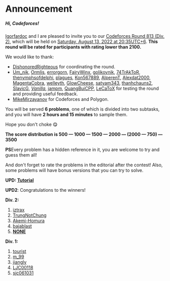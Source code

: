 # Announcement


##### Hi, Codeforces!

[Igorfardoc](https://codeforces.com/profile/Igorfardoc "International Master Igorfardoc") and I are pleased to invite you to our [Codeforces Round 813 (Div. 2)](https://codeforces.com/contest/1712 "Codeforces Round 813 (Div. 2)"), which will be held on [Saturday, August 13, 2022 at 20:35UTC+6](https://codeforces.com/https://www.timeanddate.com/worldclock/fixedtime.html?day=13&month=8&year=2022&hour=17&min=35&sec=0&p1=166). **This round will be rated for participants with rating lower than 2100.**

We would like to thank:

 * [DishonoredRighteous](https://codeforces.com/profile/DishonoredRighteous "Grandmaster DishonoredRighteous") for coordinating the round.
* [Um_nik](https://codeforces.com/profile/Um_nik "Legendary Grandmaster Um_nik"), [Ormlis](https://codeforces.com/profile/Ormlis "Legendary Grandmaster Ormlis"), [errorgorn](https://codeforces.com/profile/errorgorn "International Grandmaster errorgorn"), [FairyWinx](https://codeforces.com/profile/FairyWinx "Grandmaster FairyWinx"), [golikovnik](https://codeforces.com/profile/golikovnik "Grandmaster golikovnik"), [74TrAkToR](https://codeforces.com/profile/74TrAkToR "Grandmaster 74TrAkToR"), [thenymphsofdelphi](https://codeforces.com/profile/thenymphsofdelphi "International Grandmaster thenymphsofdelphi"), [plagues](https://codeforces.com/profile/plagues "Master plagues"), [Kon567889](https://codeforces.com/profile/Kon567889 "Master Kon567889"), [AlperenT](https://codeforces.com/profile/AlperenT "Master AlperenT"), [Alexdat2000](https://codeforces.com/profile/Alexdat2000 "Master Alexdat2000"), [MagentaCobra](https://codeforces.com/profile/MagentaCobra "Master MagentaCobra"), [welleyth](https://codeforces.com/profile/welleyth "Master welleyth"), [GlowCheese](https://codeforces.com/profile/GlowCheese "Master GlowCheese"), [satyam343](https://codeforces.com/profile/satyam343 "Candidate Master satyam343"), [thanhchauns2](https://codeforces.com/profile/thanhchauns2 "Candidate Master thanhchauns2"), [SlavicG](https://codeforces.com/profile/SlavicG "Candidate Master SlavicG"), [_Vanilla_](https://codeforces.com/profile/_Vanilla_ "Expert _Vanilla_"), [jampm](https://codeforces.com/profile/jampm "Expert jampm"), [QuangBuiCPP](https://codeforces.com/profile/QuangBuiCPP "Expert QuangBuiCPP"), [LeCaToX](https://codeforces.com/profile/LeCaToX "Newbie LeCaToX") for testing the round and providing useful feedback.
* [MikeMirzayanov](https://codeforces.com/profile/MikeMirzayanov "Headquarters, MikeMirzayanov") for Codeforces and Polygon.

You will be served **6 problems**, one of which is divided into two subtasks, and you will have **2 hours and 15 minutes** to sample them.

Hope you don't choke 😋

**The score distribution is 500 — 1000 — 1500 — 2000 — (2000 — 750) — 3500**

 **PS**Every problem has a hidden reference in it, you are welcome to try and guess them all!

And don't forget to rate the problems in the editorial after the contest! Also, some problems will have bonus versions that you can try to solve.

**UPD: [Tutorial](Tutorial_(en).md)**

**UPD2**: Congratulations to the winners!

**Div. 2:**

 1. [iztrax](https://codeforces.com/profile/iztrax "Candidate Master iztrax")
2. [TrungNotChung](https://codeforces.com/profile/TrungNotChung "Specialist TrungNotChung")
3. [Akemi-Homura](https://codeforces.com/profile/Akemi-Homura "Newbie Akemi-Homura")
4. [bajablast](https://codeforces.com/profile/bajablast "Candidate Master bajablast")
5. [__NONE__](https://codeforces.com/profile/__NONE__ "Specialist __NONE__")

**Div. 1:**

 1. [tourist](https://codeforces.com/profile/tourist "Legendary Grandmaster tourist")
2. [m_99](https://codeforces.com/profile/m_99 "International Grandmaster m_99")
3. [jiangly](https://codeforces.com/profile/jiangly "Legendary Grandmaster jiangly")
4. [LJC00118](https://codeforces.com/profile/LJC00118 "Legendary Grandmaster LJC00118")
5. [sjc061031](https://codeforces.com/profile/sjc061031 "Master sjc061031")
